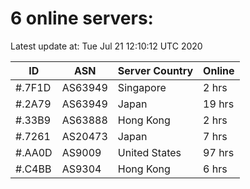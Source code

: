 # 6 online servers:

Latest update at: Tue Jul 21 12:10:12 UTC 2020

| ID | ASN | Server Country | Online |
| -- | --- | -------------- | ------ |
| #.7F1D | AS63949 | Singapore | 2 hrs |
| #.2A79 | AS63949 | Japan | 19 hrs |
| #.33B9 | AS63888 | Hong Kong | 2 hrs |
| #.7261 | AS20473 | Japan | 7 hrs |
| #.AA0D | AS9009 | United States | 97 hrs |
| #.C4BB | AS9304 | Hong Kong | 6 hrs |

